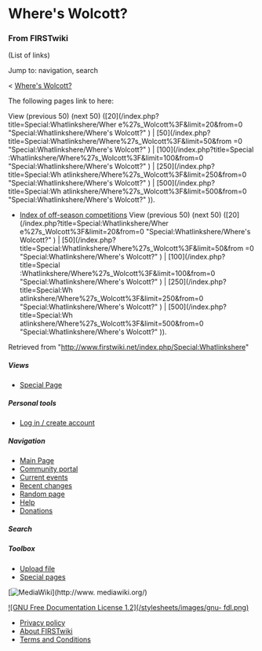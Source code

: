 # Where's Wolcott?

### From FIRSTwiki

(List of links)

Jump to: navigation, search

&lt; [Where's Wolcott?](/index.php?title=Where%27s_Wolcott%3F&redirect=no
"Where's Wolcott?" )  

The following pages link to here:

View (previous 50) (next 50) ([20](/index.php?title=Special:Whatlinkshere/Wher
e%27s_Wolcott%3F&limit=20&from=0 "Special:Whatlinkshere/Where's Wolcott?" ) | 
[50](/index.php?title=Special:Whatlinkshere/Where%27s_Wolcott%3F&limit=50&from
=0 "Special:Whatlinkshere/Where's Wolcott?" ) | [100](/index.php?title=Special
:Whatlinkshere/Where%27s_Wolcott%3F&limit=100&from=0
"Special:Whatlinkshere/Where's Wolcott?" ) | [250](/index.php?title=Special:Wh
atlinkshere/Where%27s_Wolcott%3F&limit=250&from=0
"Special:Whatlinkshere/Where's Wolcott?" ) | [500](/index.php?title=Special:Wh
atlinkshere/Where%27s_Wolcott%3F&limit=500&from=0
"Special:Whatlinkshere/Where's Wolcott?" )).

  * [Index of off-season competitions](/index.php/Index_of_off-season_competitions "Index of off-season competitions" )
View (previous 50) (next 50) ([20](/index.php?title=Special:Whatlinkshere/Wher
e%27s_Wolcott%3F&limit=20&from=0 "Special:Whatlinkshere/Where's Wolcott?" ) | 
[50](/index.php?title=Special:Whatlinkshere/Where%27s_Wolcott%3F&limit=50&from
=0 "Special:Whatlinkshere/Where's Wolcott?" ) | [100](/index.php?title=Special
:Whatlinkshere/Where%27s_Wolcott%3F&limit=100&from=0
"Special:Whatlinkshere/Where's Wolcott?" ) | [250](/index.php?title=Special:Wh
atlinkshere/Where%27s_Wolcott%3F&limit=250&from=0
"Special:Whatlinkshere/Where's Wolcott?" ) | [500](/index.php?title=Special:Wh
atlinkshere/Where%27s_Wolcott%3F&limit=500&from=0
"Special:Whatlinkshere/Where's Wolcott?" )).

Retrieved from "<http://www.firstwiki.net/index.php/Special:Whatlinkshere>"

##### Views

  * [Special Page](/index.php/Special:Whatlinkshere/Where%27s_Wolcott%3F)

##### Personal tools

  * [Log in / create account](/index.php?title=Special:Userlogin&returnto=Special:Whatlinkshere)

[](/index.php/Main_Page "Main Page" )

##### Navigation

  * [Main Page](/index.php/Main_Page)
  * [Community portal](/index.php/FIRSTwiki:Community_portal)
  * [Current events](/index.php/Current_events)
  * [Recent changes](/index.php/Special:Recentchanges)
  * [Random page](/index.php/Special:Random)
  * [Help](/index.php/Help:Contents)
  * [Donations](/index.php/FIRSTwiki:Site_support)

##### Search



##### Toolbox

  * [Upload file](/index.php/Special:Upload)
  * [Special pages](/index.php/Special:Specialpages)

[![MediaWiki](/skins/common/images/poweredby_mediawiki_88x31.png)](http://www.
mediawiki.org/)

[![GNU Free Documentation License 1.2](/stylesheets/images/gnu-
fdl.png)](http://www.gnu.org/copyleft/fdl.html)

  * [Privacy policy](/index.php/FIRSTwiki:Privacy_policy "FIRSTwiki:Privacy policy" )
  * [About FIRSTwiki](/index.php/FIRSTwiki:About "FIRSTwiki:About" )
  * [Terms and Conditions](/index.php/FIRSTwiki:Terms_and_conditions "FIRSTwiki:Terms and conditions" )

